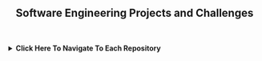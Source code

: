 <div align="center">
  <h2><b>Software Engineering Projects and Challenges<b></h2>
</div>

&nbsp;

<details>
  <summary><b>Click Here To Navigate To Each Repository<b></summary>

  - [OOP - School Catalogue](https://github.com/TaberNater96/Software-Engineering/tree/main/OOP%20-%20School%20Catalogue)
  - [Unit Testing - Surfshop](https://github.com/TaberNater96/Software-Engineering/blob/main/Unit%20Testing%20-%20Surfshop/Unit%20Testing.ipynb)
  - [Weather API](https://github.com/TaberNater96/Software-Engineering/blob/main/Weather%20API/Weather%20API.ipynb)
</details>

&nbsp;
